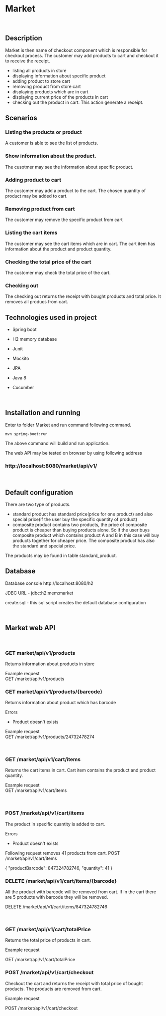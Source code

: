 Market
======

 

Description
-----------

Market is then name of checkout component which is responsible for checkout process.
The customer may add products to cart and checkout it to receive the receipt.
- listing all products in store
- displaying information about specific product
- adding product to store cart
- removing product from store cart
- displaying products which are in cart
- displaying current price of the products in cart
- checking  out the product in cart. This action generate a receipt.



Scenarios
---------

### Listing the products or product

A customer is able to see the list of products.

### Show information about the product.

The cusotmer may see the information about specific product.

### Adding product to cart

The customer may add a product to the cart. The chosen quantity of product may be added to cart.

### Removing product from cart

The customer may remove the specific product from cart

### Listing the cart items

The customer may see the cart items which are in cart. 
The cart item has information about the product and product quantity.

### Checking the total price of the cart

The customer may check the total price of the cart.

### Checking out 

The checking out returns the receipt with bought products and total price. It removes all producs from cart. 


Technologies used in project
----------------------------

-   Spring boot

-   H2 memory database

-   Junit

-   Mockito

-   JPA

-   Java 8

- Cucumber

 

Installation and running
------------------------

Enter to folder Market and run command following command.

~~~~~~~~~~~~~~~~~~~~~~~~~~~~~~~~~~~~~~~~~~~~~~~~~~~~~~~~~~~~~~~~~~~~~~~~~~~~~~~~
mvn spring-boot:run
~~~~~~~~~~~~~~~~~~~~~~~~~~~~~~~~~~~~~~~~~~~~~~~~~~~~~~~~~~~~~~~~~~~~~~~~~~~~~~~~

The above command will build and run application.

The web API may be tested on browser by using following address

### http://localhost:8080/market/api/v1/

 

Default configuration
---------------------

There are two type of products.
- standard product has standard price(price for one product) and also special price(if the user buy the specific quantity of product)
- composite product contains two products, 
the price of composite product is cheaper than buying products alone. So if the user buys composite
product which contains product A and B in this case will buy products together for cheaper price. The composite product has also the 
standard and special price.

The products may be found in table standard_product.


Database
--------

Database console http://localhost:8080/h2

JDBC URL - jdbc:h2:mem:market

create.sql - this sql script creates the default database configuration

 

Market web API
-----------

 

### GET market/api/v1/products

Returns information about products in store

Example request  
GET /market/api/v1/products

### GET market/api/v1/products/{barcode}

Returns information about product which has barcode

Errors
- Product doesn't exists

Example request  
GET /market/api/v1/products/24732478274

 
### GET /market/api/v1/cart/items

Returns the cart items in cart. Cart item contains the product and product quantity.

Example request  
GET /market/api/v1/cart/items

 
### POST /market/api/v1/cart/items

The product in specific quantity is added to cart.

Errors
- Product doesn't exists

Following request removes 41 products from cart.
POST /market/api/v1/cart/items

{
    "productBarcode": 847324782746,
    "quantity": 41
}

###  DELETE  /market/api/v1/cart/items/{barcode}

All the product with barcode will be removed from cart. 
If in the cart there are 5 products with barcode they will be removed.

DELETE /market/api/v1/cart/items/847324782746

 
### GET /market/api/v1/cart/totalPrice

Returns the total price of products in cart.

Example request

GET /market/api/v1/cart/totalPrice


### POST /market/api/v1/cart/checkout

Checkout the cart and returns the receipt with total price of bought products.
The products are removed from cart.

Example request

POST /market/api/v1/cart/checkout


 

 
